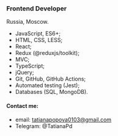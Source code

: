 ### Frontend Developer
Russia, Moscow.

* JavaScript, ES6+;
* HTML, CSS, LESS;
* React;
* Redux (@reduxjs/toolkit);
* MVC;
* TypeScript;
* jQuery;
* Git, GitHub, GitHub Actions;
* Automated testing (Jest);
* Databases (SQL, MongoDB).


#### Contact me:
 * email: tatianapopova0103@gmail.com 
 * Telegram: @TatianaPd
